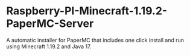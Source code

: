 # Raspberry-PI-Minecraft-1.19.2-PaperMC-Server
A automatic installer for PaperMC that includes one click install and run using Minecraft 1.19.2 and Java 17.
